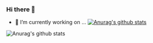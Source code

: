 ### Hi there 👋

<!--
**czheluo/czheluo** is a ✨ _special_ ✨ repository because its `README.md` (this file) appears on your GitHub profile.

Here are some ideas to get you started:

- 🔭 I’m currently working on ...
- 🌱 I’m currently learning ...
- 👯 I’m looking to collaborate on ...
- 🤔 I’m looking for help with ...
- 💬 Ask me about ...
- 📫 How to reach me: ...
- 😄 Pronouns: ...
- ⚡ Fun fact: ...
-->
- 🔭 I’m currently working on ...
[![Anurag's github stats](https://github-readme-stats.vercel.app/apiczheluo=anuraghazra)](https://github.com/anuraghazra/github-readme-stats)

![Anurag's github stats](https://github-readme-stats.vercel.app/apiczheluo=anuraghazra&count_private=true)


